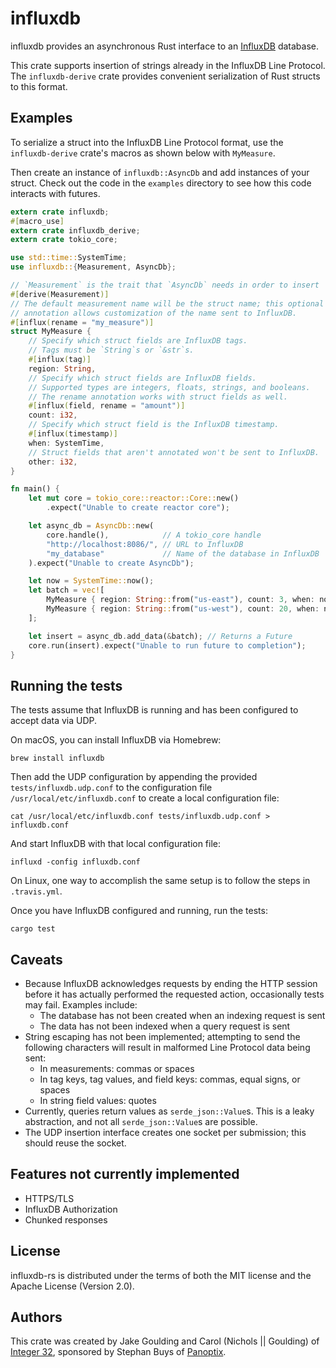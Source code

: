 # influxdb

influxdb provides an asynchronous Rust interface to an [InfluxDB][] database.

This crate supports insertion of strings already in the InfluxDB Line Protocol.
The `influxdb-derive` crate provides convenient serialization of Rust structs
to this format.

[InfluxDB]: https://www.influxdata.com/

## Examples

To serialize a struct into the InfluxDB Line Protocol format, use the
`influxdb-derive` crate's macros as shown below with `MyMeasure`.

Then create an instance of `influxdb::AsyncDb` and add instances of your
struct. Check out the code in the `examples` directory to see how this code
interacts with futures.

```rust
extern crate influxdb;
#[macro_use]
extern crate influxdb_derive;
extern crate tokio_core;

use std::time::SystemTime;
use influxdb::{Measurement, AsyncDb};

// `Measurement` is the trait that `AsyncDb` needs in order to insert
#[derive(Measurement)]
// The default measurement name will be the struct name; this optional
// annotation allows customization of the name sent to InfluxDB.
#[influx(rename = "my_measure")]
struct MyMeasure {
    // Specify which struct fields are InfluxDB tags.
    // Tags must be `String`s or `&str`s.
    #[influx(tag)]
    region: String,
    // Specify which struct fields are InfluxDB fields.
    // Supported types are integers, floats, strings, and booleans.
    // The rename annotation works with struct fields as well.
    #[influx(field, rename = "amount")]
    count: i32,
    // Specify which struct field is the InfluxDB timestamp.
    #[influx(timestamp)]
    when: SystemTime,
    // Struct fields that aren't annotated won't be sent to InfluxDB.
    other: i32,
}

fn main() {
    let mut core = tokio_core::reactor::Core::new()
        .expect("Unable to create reactor core");

    let async_db = AsyncDb::new(
        core.handle(),            // A tokio_core handle
        "http://localhost:8086/", // URL to InfluxDB
        "my_database"             // Name of the database in InfluxDB
    ).expect("Unable to create AsyncDb");

    let now = SystemTime::now();
    let batch = vec![
        MyMeasure { region: String::from("us-east"), count: 3, when: now, other: 0 },
        MyMeasure { region: String::from("us-west"), count: 20, when: now, other: 1 },
    ];

    let insert = async_db.add_data(&batch); // Returns a Future
    core.run(insert).expect("Unable to run future to completion");
}
```

## Running the tests

The tests assume that InfluxDB is running and has been configured to accept
data via UDP.

On macOS, you can install InfluxDB via Homebrew:

```
brew install influxdb
```

Then add the UDP configuration by appending the provided
`tests/influxdb.udp.conf` to the configuration file
`/usr/local/etc/influxdb.conf` to create a local configuration file:

```
cat /usr/local/etc/influxdb.conf tests/influxdb.udp.conf > influxdb.conf
```

And start InfluxDB with that local configuration file:

```
influxd -config influxdb.conf
```

On Linux, one way to accomplish the same setup is to follow the steps in
`.travis.yml`.

Once you have InfluxDB configured and running, run the tests:

```
cargo test
```

## Caveats

- Because InfluxDB acknowledges requests by ending the HTTP session before it
  has actually performed the requested action, occasionally tests may fail.
  Examples include:
  - The database has not been created when an indexing request is sent
  - The data has not been indexed when a query request is sent
- String escaping has not been implemented; attempting to send the following
  characters will result in malformed Line Protocol data being sent:
  - In measurements: commas or spaces
  - In tag keys, tag values, and field keys: commas, equal signs, or spaces
  - In string field values: quotes
- Currently, queries return values as `serde_json::Value`s. This is a leaky
  abstraction, and not all `serde_json::Value`s are possible.
- The UDP insertion interface creates one socket per submission; this should
  reuse the socket.

## Features not currently implemented

- HTTPS/TLS
- InfluxDB Authorization
- Chunked responses

## License

influxdb-rs is distributed under the terms of both the MIT license and the
Apache License (Version 2.0).

## Authors

This crate was created by Jake Goulding and Carol (Nichols || Goulding) of
[Integer 32][], sponsored by Stephan Buys of [Panoptix][].

[Integer 32]: http://www.integer32.com/
[Panoptix]: http://www.panoptix.co.za/
